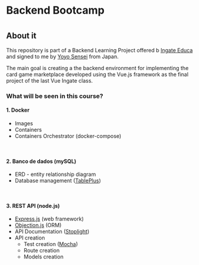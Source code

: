 # Backend Bootcamp
#
## About it

This repository is part of a Backend Learning Project offered b [Ingate Educa](https://ingate.com.br/) and signed to me by [Yoyo Sensei](https://github.com/yoannes) from Japan.

The main goal is creating a the backend environment for implementing the card game marketplace developed using the Vue.js framework as the final project of the last Vue Ingate class.

### What will be seen in this course?

#### 1. Docker
- Images
- Containers
- Containers Orchestrator (docker-compose)
</br>

#### 2. Banco de dados (mySQL)
- ERD - entity relationship diagram
- Database management ([TablePlus](https://tableplus.com/))
</br>

#### 3. REST API (node.js)
- [Express.js](https://expressjs.com/) (web framework)
- [Objection.js](https://vincit.github.io/objection.js/) (ORM)
- API Documentation ([Stoplight](https://stoplight.io/))
- API creation
    - Test creation ([Mocha](https://mochajs.org/))
    - Route creation
    - Models creation
